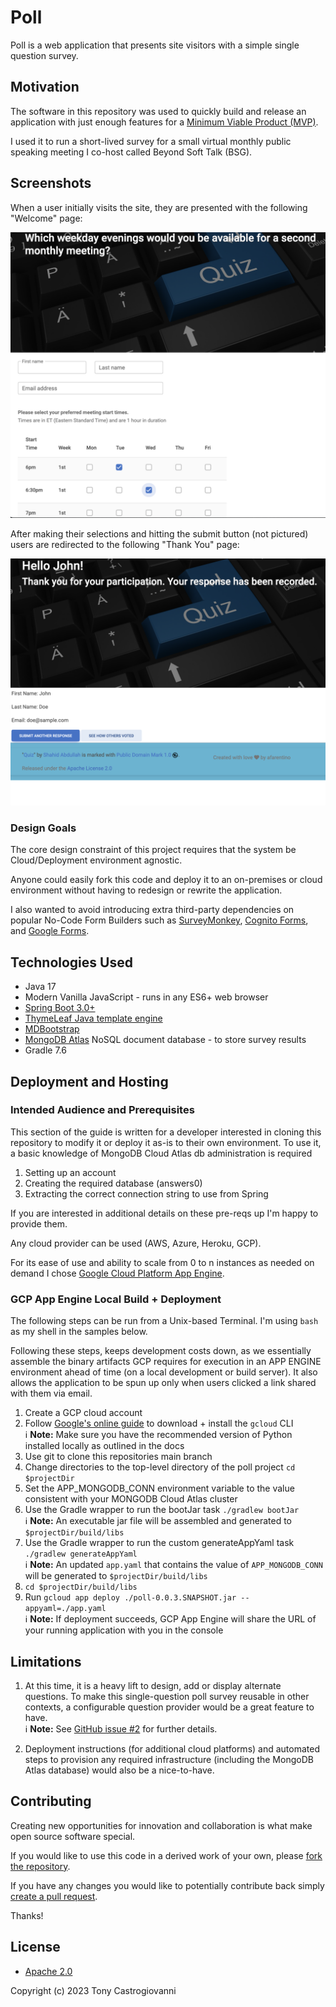 # Poll
Poll is a web application that presents site
visitors with a simple single question survey.

## Motivation

The software in this repository was used to quickly build 
and release an application with just enough features for a [Minimum Viable Product (MVP)](https://www.productplan.com/glossary/minimum-viable-product/).

I used it to run a short-lived survey for a small virtual monthly public speaking meeting I co-host called Beyond Soft Talk (BSG).

## Screenshots
When a user initially visits the site, they are presented with the 
following "Welcome" page:

![survey](images/survey.png)


After making their selections and hitting the submit button (not pictured)
users are redirected to the following "Thank You" page:

![results](images/results.png)

### Design Goals
The core design constraint of this project requires that the system
be Cloud/Deployment environment agnostic.  

Anyone could easily fork this code and deploy it to an on-premises or cloud environment without having to redesign or rewrite the application.

I also wanted to avoid introducing extra third-party dependencies on
popular No-Code Form Builders such as [SurveyMonkey](https://www.surveymonkey.com/), [Cognito Forms](https://www.cognitoforms.com/), and [Google Forms](https://www.google.com/forms/about/).  

## Technologies Used
* Java 17
* Modern Vanilla JavaScript - runs in any ES6+ web browser
* [Spring Boot 3.0+](https://spring.io/blog/2022/05/24/preparing-for-spring-boot-3-0) 
* [ThymeLeaf Java template engine](https://www.thymeleaf.org/) 
* [MDBootstrap](https://mdbootstrap.com/) 
* [MongoDB Atlas](https://www.mongodb.com/atlas/database) NoSQL document database - to store survey results
* Gradle 7.6

## Deployment and Hosting

### Intended Audience and Prerequisites ###
This section of the guide is written for a developer interested in cloning this repository to modify it or deploy it as-is to their own environment.
To use it, a basic knowledge of MongoDB Cloud Atlas db administration is required
1. Setting up an account 
2. Creating the required database (answers0) 
3. Extracting the correct connection string to use from Spring

If you are interested in additional details on these pre-reqs up I'm happy to provide them.

Any cloud provider can be used (AWS, Azure, Heroku, GCP).  

For its ease of use and ability to scale from 0 to n instances as needed on demand I chose [Google Cloud Platform App Engine](https://cloud.google.com/appengine/docs).  

### GCP App Engine Local Build + Deployment

The following steps can be run from a Unix-based Terminal.  I'm using `bash` as my shell in the samples below.  

Following these steps, keeps development costs down, as we essentially assemble the binary artifacts GCP requires for execution in an APP ENGINE environment ahead of time (on a local development or build server). It also allows the application to be spun up only when users clicked a link shared with them via email.


1. Create a GCP cloud account
2. Follow [Google's online guide](https://cloud.google.com/sdk/docs/install) to download + install the `gcloud` CLI <br>
   ℹ️ **Note:** Make sure you have the recommended version of Python installed locally as outlined in the docs
3. Use git to clone this repositories main branch
4. Change directories to the top-level directory of the poll project `cd $projectDir`
5. Set the APP_MONGODB_CONN environment variable to the value consistent with your MONGODB Cloud Atlas cluster
6. Use the Gradle wrapper to run the bootJar task `./gradlew bootJar` <br>
   ℹ️ **Note:** An executable jar file will be assembled and generated to `$projectDir/build/libs`
7. Use the Gradle wrapper to run the custom generateAppYaml task `./gradlew generateAppYaml` <br>
   ℹ️ **Note:** An updated `app.yaml` that contains the value of `APP_MONGODB_CONN` will be generated to `$projectDir/build/libs`
8. `cd $projectDir/build/libs`
9. Run `gcloud app deploy ./poll-0.0.3.SNAPSHOT.jar --appyaml=./app.yaml` <br>
   ℹ️ **Note:** If deployment succeeds, GCP App Engine will share the URL of your running application with you in the console


## Limitations
1. At this time, it is a heavy lift to design, add or display alternate questions. To make this single-question poll survey reusable in other contexts, a configurable question provider would be a great feature to have. <br>
ℹ️ **Note:** See [GitHub issue #2](https://github.com/afarentino/poll/issues/2) for further details.


2. Deployment instructions (for additional cloud platforms) and automated steps to provision any required infrastructure (including the MongoDB Atlas database) would also be a nice-to-have. 

## Contributing

Creating new opportunities for innovation and collaboration is what make open source software special.

If you would like to use this code in a derived work of your own, please [fork the repository](https://docs.github.com/en/pull-requests/collaborating-with-pull-requests/working-with-forks).  

If you have any changes you would like to potentially contribute back simply [create a pull request](https://docs.github.com/en/pull-requests/collaborating-with-pull-requests/proposing-changes-to-your-work-with-pull-requests/creating-a-pull-request-from-a-fork).

Thanks!

## License
* [Apache 2.0](https://www.apache.org/licenses/LICENSE-2.0)

Copyright (c) 2023 Tony Castrogiovanni



